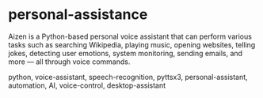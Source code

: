 # personal-assistance
Aizen is a Python-based personal voice assistant that can perform various tasks such as searching Wikipedia, playing music, opening websites, telling jokes, detecting user emotions, system monitoring, sending emails, and more — all through voice commands.

python, voice-assistant, speech-recognition, pyttsx3, personal-assistant, automation, AI, voice-control, desktop-assistant

